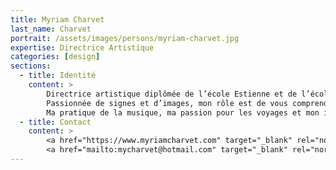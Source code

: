 ```yaml
---
title: Myriam Charvet
last_name: Charvet
portrait: /assets/images/persons/myriam-charvet.jpg
expertise: Directrice Artistique
categories: [design]
sections:
  - title: Identité
    content: >
        Directrice artistique diplômée de l’école Estienne et de l’école des Gobelins, j’ai travaillé 8 ans au sein de grandes agences parisiennes (Publicis net & Ogilvy) avant de m’installer en tant qu’indépendante en 2011.
        Passionnée de signes et d’images, mon rôle est de vous comprendre et de vous accompagner de manière à trouver les territoires d’expression graphique les plus justes pour votre marque.
        Ma pratique de la musique, ma passion pour les voyages et mon implication dans le milieu associatif nourrissent mon inspiration et mon désir de proposer un design chargé de sens.
  - title: Contact
    content: >
        <a href="https://www.myriamcharvet.com" target="_blank" rel="noreferrer">Site</a> –
        <a href="mailto:mycharvet@hotmail.com" target="_blank" rel="noreferrer">Mail</a>
---
```

